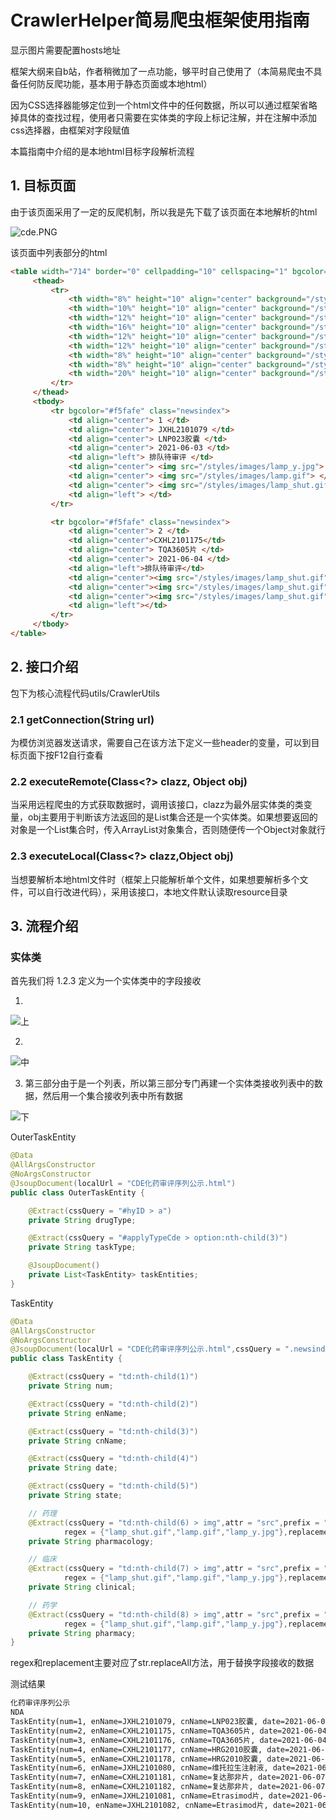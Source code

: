 # CrawlerHelper简易爬虫框架使用指南

显示图片需要配置hosts地址

框架大纲来自b站，作者稍微加了一点功能，够平时自己使用了（本简易爬虫不具备任何防反爬功能，基本用于静态页面或本地html）

因为CSS选择器能够定位到一个html文件中的任何数据，所以可以通过框架省略掉具体的查找过程，使用者只需要在实体类的字段上标记注解，并在注解中添加css选择器，由框架对字段赋值

本篇指南中介绍的是本地html目标字段解析流程

## 1. 目标页面

由于该页面采用了一定的反爬机制，所以我是先下载了该页面在本地解析的html

![cde.PNG](https://github.com/yahahaaa/picture/blob/master/crawlerhelper/cde.PNG?raw=true)

该页面中列表部分的html

```html
<table width="714" border="0" cellpadding="10" cellspacing="1" bgcolor="#8AB6E3" align="center">
     <thead>                
         <tr>
             <th width="8%" height="10" align="center" background="/styles/images/news_list_title_bg1.jpg"><strong style="Font-size: 14px; color: #06519A;">序号</strong></th>
             <th width="10%" height="10" align="center" background="/styles/images/news_list_title_bg1.jpg"><strong style="Font-size: 14px; color: #06519A;">受理号</strong></th>
             <th width="12%" height="10" align="center" background="/styles/images/news_list_title_bg1.jpg"><strong style="Font-size: 14px; color: #06519A;">药品名称</strong></th>
             <th width="16%" height="10" align="center" background="/styles/images/news_list_title_bg1.jpg"><strong style="Font-size: 14px; color: #06519A;">进入中心时间</strong></th>
             <th width="12%" height="10" align="center" background="/styles/images/news_list_title_bg1.jpg"><strong style="Font-size: 14px; color: #06519A;">审评状态</strong></th>
             <th width="12%" height="10" align="center" background="/styles/images/news_list_title_bg1.jpg"><strong style="Font-size: 14px; color: #06519A;">药理毒理</strong></th>
             <th width="8%" height="10" align="center" background="/styles/images/news_list_title_bg1.jpg"><strong style="Font-size: 14px; color: #06519A;">临床</strong></th>
             <th width="8%" height="10" align="center" background="/styles/images/news_list_title_bg1.jpg"><strong style="Font-size: 14px; color: #06519A;">药学</strong></th>
             <th width="20%" height="10" align="center" background="/styles/images/news_list_title_bg1.jpg"><strong style="Font-size: 14px; color: #06519A;">备注</strong></th>
         </tr>
     </thead>
     <tbody>
         <tr bgcolor="#f5fafe" class="newsindex">
             <td align="center"> 1 </td>
             <td align="center"> JXHL2101079 </td>
             <td align="center"> LNP023胶囊 </td>
             <td align="center"> 2021-06-03 </td>
             <td align="left"> 排队待审评 </td>
             <td align="center"> <img src="/styles/images/lamp_y.jpg"> </td>
             <td align="center"> <img src="/styles/images/lamp.gif"> </td>
             <td align="center"> <img src="/styles/images/lamp_shut.gif"> </td>
             <td align="left"> </td>
         </tr>

         <tr bgcolor="#f5fafe" class="newsindex">
             <td align="center"> 2 </td>
             <td align="center">CXHL2101175</td>
             <td align="center"> TQA3605片 </td>
             <td align="center"> 2021-06-04 </td>
             <td align="left">排队待审评</td>
             <td align="center"><img src="/styles/images/lamp_shut.gif"></td>
             <td align="center"><img src="/styles/images/lamp_shut.gif"></td>
             <td align="center"><img src="/styles/images/lamp_shut.gif"></td>
             <td align="left"></td>
         </tr>
     </tbody>
</table>
```

## 2. 接口介绍

包下为核心流程代码utils/CrawlerUtils

### 2.1 getConnection(String url)

为模仿浏览器发送请求，需要自己在该方法下定义一些header的变量，可以到目标页面下按F12自行查看

### 2.2 executeRemote(Class<?> clazz, Object obj)

当采用远程爬虫的方式获取数据时，调用该接口，clazz为最外层实体类的类变量，obj主要用于判断该方法返回的是List集合还是一个实体类。如果想要返回的对象是一个List集合时，传入ArrayList对象集合，否则随便传一个Object对象就行

### 2.3 executeLocal(Class<?> clazz,Object obj)

当想要解析本地html文件时（框架上只能解析单个文件，如果想要解析多个文件，可以自行改进代码），采用该接口，本地文件默认读取resource目录

## 3. 流程介绍

### 实体类

首先我们将 1.2.3 定义为一个实体类中的字段接收

1. 

![上](https://github.com/yahahaaa/picture/blob/master/crawlerhelper/%E4%B8%8A.PNG?raw=true)

2. 

![中](https://github.com/yahahaaa/picture/blob/master/crawlerhelper/%E4%B8%AD.PNG?raw=true)

3. 第三部分由于是一个列表，所以第三部分专门再建一个实体类接收列表中的数据，然后用一个集合接收列表中所有数据

![下](https://github.com/yahahaaa/picture/blob/master/crawlerhelper/%E4%B8%8B.PNG?raw=true)

OuterTaskEntity

```java
@Data
@AllArgsConstructor
@NoArgsConstructor
@JsoupDocument(localUrl = "CDE化药审评序列公示.html")
public class OuterTaskEntity {

    @Extract(cssQuery = "#hyID > a")
    private String drugType;

    @Extract(cssQuery = "#applyTypeCde > option:nth-child(3)")
    private String taskType;

    @JsoupDocument()
    private List<TaskEntity> taskEntities;
}
```

TaskEntity

```java
@Data
@AllArgsConstructor
@NoArgsConstructor
@JsoupDocument(localUrl = "CDE化药审评序列公示.html",cssQuery = ".newsindex")
public class TaskEntity {

    @Extract(cssQuery = "td:nth-child(1)")
    private String num;

    @Extract(cssQuery = "td:nth-child(2)")
    private String enName;

    @Extract(cssQuery = "td:nth-child(3)")
    private String cnName;

    @Extract(cssQuery = "td:nth-child(4)")
    private String date;

    @Extract(cssQuery = "td:nth-child(5)")
    private String state;

    // 药理
    @Extract(cssQuery = "td:nth-child(6) > img",attr = "src",prefix = "/styles/images/",
            regex = {"lamp_shut.gif","lamp.gif","lamp_y.jpg"},replacement = {"完成审评","正在审评中","排对待审评"})
    private String pharmacology;

    // 临床
    @Extract(cssQuery = "td:nth-child(7) > img",attr = "src",prefix = "/styles/images/",
            regex = {"lamp_shut.gif","lamp.gif","lamp_y.jpg"},replacement = {"完成审评","正在审评中","排对待审评"})
    private String clinical;

    // 药学
    @Extract(cssQuery = "td:nth-child(8) > img",attr = "src",prefix = "/styles/images/",
            regex = {"lamp_shut.gif","lamp.gif","lamp_y.jpg"},replacement = {"完成审评","正在审评中","排对待审评"})
    private String pharmacy;
}
```

regex和replacement主要对应了str.replaceAll方法，用于替换字段接收的数据



测试结果

```markdown
化药审评序列公示
NDA
TaskEntity(num=1, enName=JXHL2101079, cnName=LNP023胶囊, date=2021-06-03, state=排队待审评, pharmacology=排对待审评, clinical=正在审评中, pharmacy=完成审评)
TaskEntity(num=2, enName=CXHL2101175, cnName=TQA3605片, date=2021-06-04, state=排队待审评, pharmacology=完成审评, clinical=完成审评, pharmacy=完成审评)
TaskEntity(num=3, enName=CXHL2101176, cnName=TQA3605片, date=2021-06-04, state=排队待审评, pharmacology=完成审评, clinical=完成审评, pharmacy=完成审评)
TaskEntity(num=4, enName=CXHL2101177, cnName=HRG2010胶囊, date=2021-06-04, state=排队待审评, pharmacology=完成审评, clinical=完成审评, pharmacy=完成审评)
TaskEntity(num=5, enName=CXHL2101178, cnName=HRG2010胶囊, date=2021-06-04, state=排队待审评, pharmacology=完成审评, clinical=完成审评, pharmacy=完成审评)
TaskEntity(num=6, enName=JXHL2101080, cnName=维托拉生注射液, date=2021-06-04, state=排队待审评, pharmacology=完成审评, clinical=完成审评, pharmacy=完成审评)
TaskEntity(num=7, enName=CXHL2101181, cnName=复达那非片, date=2021-06-07, state=排队待审评, pharmacology=完成审评, clinical=完成审评, pharmacy=完成审评)
TaskEntity(num=8, enName=CXHL2101182, cnName=复达那非片, date=2021-06-07, state=排队待审评, pharmacology=完成审评, clinical=完成审评, pharmacy=完成审评)
TaskEntity(num=9, enName=JXHL2101081, cnName=Etrasimod片, date=2021-06-07, state=排队待审评, pharmacology=完成审评, clinical=完成审评, pharmacy=完成审评)
TaskEntity(num=10, enName=JXHL2101082, cnName=Etrasimod片, date=2021-06-07, state=排队待审评, pharmacology=完成审评, clinical=完成审评, pharmacy=完成审评)
```


